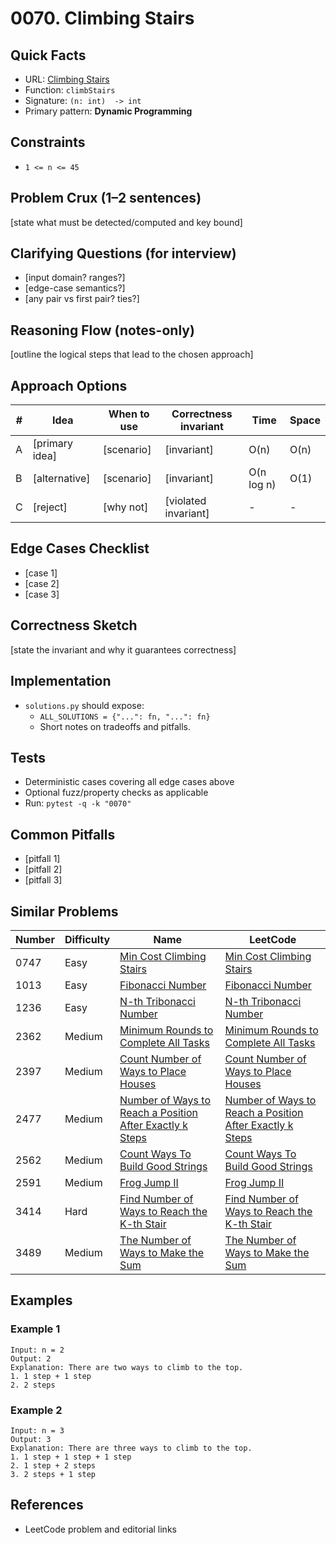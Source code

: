 # 0070. Climbing Stairs

## Quick Facts

- URL: [Climbing Stairs](https://leetcode.com/problems/climbing-stairs/)
- Function: `climbStairs`
- Signature: `(n: int)  -> int`
- Primary pattern: **Dynamic Programming**

## Constraints

- `1 <= n <= 45`

## Problem Crux (1–2 sentences)

[state what must be detected/computed and key bound]

## Clarifying Questions (for interview)

- [input domain? ranges?]
- [edge-case semantics?]
- [any pair vs first pair? ties?]

## Reasoning Flow (notes-only)

[outline the logical steps that lead to the chosen approach]

## Approach Options

| # | Idea | When to use | Correctness invariant | Time | Space |
|---|------|-------------|-----------------------|------|-------|
| A | [primary idea] | [scenario] | [invariant] | O(n) | O(n) |
| B | [alternative] | [scenario] | [invariant] | O(n log n) | O(1) |
| C | [reject] | [why not] | [violated invariant] | - | - |

## Edge Cases Checklist

- [case 1]
- [case 2]
- [case 3]

## Correctness Sketch

[state the invariant and why it guarantees correctness]

## Implementation

- `solutions.py` should expose:
  - `ALL_SOLUTIONS = {"...": fn, "...": fn}`
  - Short notes on tradeoffs and pitfalls.

## Tests

- Deterministic cases covering all edge cases above
- Optional fuzz/property checks as applicable
- Run: `pytest -q -k "0070"`

## Common Pitfalls

- [pitfall 1]
- [pitfall 2]
- [pitfall 3]

## Similar Problems

| Number | Difficulty | Name | LeetCode |
|---|---|---|---|
| 0747 | Easy | [Min Cost Climbing Stairs](../0747-min-cost-climbing-stairs/readme.md) | [Min Cost Climbing Stairs](https://leetcode.com/problems/min-cost-climbing-stairs/) |
| 1013 | Easy | [Fibonacci Number](../1013-fibonacci-number/readme.md) | [Fibonacci Number](https://leetcode.com/problems/fibonacci-number/) |
| 1236 | Easy | [N-th Tribonacci Number](../1236-n-th-tribonacci-number/readme.md) | [N-th Tribonacci Number](https://leetcode.com/problems/n-th-tribonacci-number/) |
| 2362 | Medium | [Minimum Rounds to Complete All Tasks](../2362-minimum-rounds-to-complete-all-tasks/readme.md) | [Minimum Rounds to Complete All Tasks](https://leetcode.com/problems/minimum-rounds-to-complete-all-tasks/) |
| 2397 | Medium | [Count Number of Ways to Place Houses](../2397-count-number-of-ways-to-place-houses/readme.md) | [Count Number of Ways to Place Houses](https://leetcode.com/problems/count-number-of-ways-to-place-houses/) |
| 2477 | Medium | [Number of Ways to Reach a Position After Exactly k Steps](../2477-number-of-ways-to-reach-a-position-after-exactly-k-steps/readme.md) | [Number of Ways to Reach a Position After Exactly k Steps](https://leetcode.com/problems/number-of-ways-to-reach-a-position-after-exactly-k-steps/) |
| 2562 | Medium | [Count Ways To Build Good Strings](../2562-count-ways-to-build-good-strings/readme.md) | [Count Ways To Build Good Strings](https://leetcode.com/problems/count-ways-to-build-good-strings/) |
| 2591 | Medium | [Frog Jump II](../2591-frog-jump-ii/readme.md) | [Frog Jump II](https://leetcode.com/problems/frog-jump-ii/) |
| 3414 | Hard | [Find Number of Ways to Reach the K-th Stair](../3414-find-number-of-ways-to-reach-the-k-th-stair/readme.md) | [Find Number of Ways to Reach the K-th Stair](https://leetcode.com/problems/find-number-of-ways-to-reach-the-k-th-stair/) |
| 3489 | Medium | [The Number of Ways to Make the Sum](../3489-the-number-of-ways-to-make-the-sum/readme.md) | [The Number of Ways to Make the Sum](https://leetcode.com/problems/the-number-of-ways-to-make-the-sum/) |

## Examples

### Example 1

```text
Input: n = 2
Output: 2
Explanation: There are two ways to climb to the top.
1. 1 step + 1 step
2. 2 steps
```

### Example 2

```text
Input: n = 3
Output: 3
Explanation: There are three ways to climb to the top.
1. 1 step + 1 step + 1 step
2. 1 step + 2 steps
3. 2 steps + 1 step
```

## References

- LeetCode problem and editorial links
